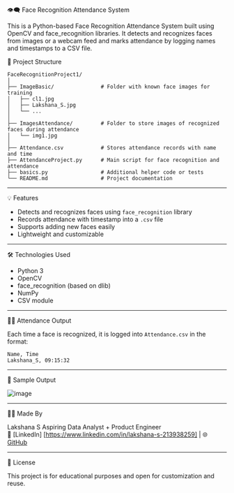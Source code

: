 👁️‍🗨️ Face Recognition Attendance System

This is a Python-based Face Recognition Attendance System built using OpenCV and face_recognition libraries. It detects and recognizes faces from images or a webcam feed and marks attendance by logging names and timestamps to a CSV file.

📂 Project Structure

```
FaceRecognitionProject1/
│
├── ImageBasic/               # Folder with known face images for training
│   ├── cl1.jpg
│   ├── Lakshana_S.jpg
│   └── ...
│
├── ImagesAttendance/         # Folder to store images of recognized faces during attendance
│   └── img1.jpg
│
├── Attendance.csv            # Stores attendance records with name and time
├── AttendanceProject.py      # Main script for face recognition and attendance
├── basics.py                 # Additional helper code or tests
└── README.md                 # Project documentation
```

---

💡 Features

- Detects and recognizes faces using `face_recognition` library
- Records attendance with timestamp into a `.csv` file
- Supports adding new faces easily
- Lightweight and customizable

---

🛠️ Technologies Used

- Python 3
- OpenCV
- face_recognition (based on dlib)
- NumPy
- CSV module

---

🚀📝 Attendance Output

Each time a face is recognized, it is logged into `Attendance.csv` in the format:
```
Name, Time
Lakshana_S, 09:15:32
```

---

📸 Sample Output

![image](https://github.com/user-attachments/assets/eca2e587-751b-44ed-970a-5d5a48b0df7c)

---

🙋‍♀️ Made By

Lakshana S
Aspiring Data Analyst + Product Engineer  
🔗 [LinkedIn] [https://www.linkedin.com/in/lakshana-s-213938259] | 🌐 [GitHub](https://github.com/lxks4002)

---

📜 License

This project is for educational purposes and open for customization and reuse.
